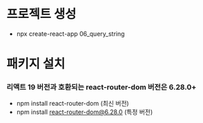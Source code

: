 # 프로젝트 생성
- npx create-react-app 06_query_string

# 패키지 설치
### 리액트 19 버전과 호환되는 react-router-dom 버전은 6.28.0+
- npm install react-router-dom (최신 버전)
- npm install react-router-dom@6.28.0 (특정 버전)